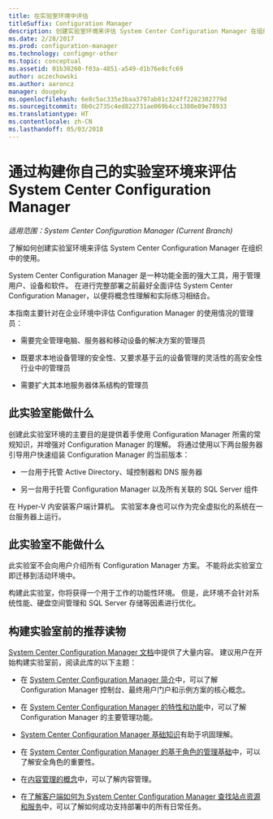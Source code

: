 ```yaml
---
title: 在实验室环境中评估
titleSuffix: Configuration Manager
description: 创建实验室环境来评估 System Center Configuration Manager 在组织中的使用情况。
ms.date: 2/28/2017
ms.prod: configuration-manager
ms.technology: configmgr-other
ms.topic: conceptual
ms.assetid: 01b30260-f03a-4851-a549-d1b76e8cfc69
author: aczechowski
ms.author: aaroncz
manager: dougeby
ms.openlocfilehash: 6e8c5ac335e3baa3797ab81c324ff2282302779d
ms.sourcegitcommit: 0b0c2735c4ed822731ae069b4cc1380e89e78933
ms.translationtype: HT
ms.contentlocale: zh-CN
ms.lasthandoff: 05/03/2018
---
```

# <a name="evaluate-system-center-configuration-manager-by-building-your-own-lab-environment"></a>通过构建你自己的实验室环境来评估 System Center Configuration Manager

*适用范围：System Center Configuration Manager (Current Branch)*

 了解如何创建实验室环境来评估 System Center Configuration Manager 在组织中的使用。  

 System Center Configuration Manager 是一种功能全面的强大工具，用于管理用户、设备和软件。 在进行完整部署之前最好全面评估 System Center Configuration Manager，以便将概念性理解和实际练习相结合。  

 本指南主要针对在企业环境中评估 Configuration Manager 的使用情况的管理员：  

-   需要完全管理电脑、服务器和移动设备的解决方案的管理员  

-   既要求本地设备管理的安全性、又要求基于云的设备管理的灵活性的高安全性行业中的管理员  

-   需要扩大其本地服务器体系结构的管理员  

## <a name="what-this-lab-does"></a>此实验室能做什么  
 创建此实验室环境的主要目的是提供着手使用 Configuration Manager 所需的常规知识，并增强对 Configuration Manager 的理解。 将通过使用以下两台服务器引导用户快速组装 Configuration Manager 的当前版本：  

-   一台用于托管 Active Directory、域控制器和 DNS 服务器  

-   另一台用于托管 Configuration Manager 以及所有关联的 SQL Server 组件  

在 Hyper-V 内安装客户端计算机。 实验室本身也可以作为完全虚拟化的系统在一台服务器上运行。  

## <a name="what-this-lab-does-not-do"></a>此实验室不能做什么  
 此实验室不会向用户介绍所有 Configuration Manager 方案。 不能将此实验室立即迁移到活动环境中。  

 构建此实验室，你将获得一个用于工作的功能性环境。 但是，此环境不会针对系统性能、硬盘空间管理和 SQL Server 存储等因素进行优化。  

##  <a name="BKMK_EvalRec"></a> 构建实验室前的推荐读物  
 [System Center Configuration Manager 文档](http://docs.microsoft.com/sccm/)中提供了大量内容。 建议用户在开始构建实验室前，阅读此库的以下主题：  

-   在 [System Center Configuration Manager 简介](../../core/understand/introduction.md)中，可以了解 Configuration Manager 控制台、最终用户门户和示例方案的核心概念。  

-   在 [System Center Configuration Manager 的特性和功能](../../core/plan-design/changes/features-and-capabilities.md)中，可以了解 Configuration Manager 的主要管理功能。  

-   [System Center Configuration Manager 基础知识](../../core/understand/fundamentals.md)有助于巩固理解。  

-   在 [System Center Configuration Manager 的基于角色的管理基础](../../core/understand/fundamentals-of-role-based-administration.md)中，可以了解安全角色的重要性。  

-   在[内容管理的概念](../../core/plan-design/hierarchy/fundamental-concepts-for-content-management.md)中，可以了解内容管理。  

-   在[了解客户端如何为 System Center Configuration Manager 查找站点资源和服务](../../core/plan-design/hierarchy/understand-how-clients-find-site-resources-and-services.md)中，可以了解如何成功支持部署中的所有日常任务。  
